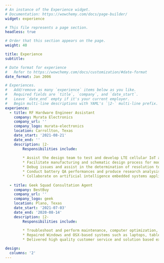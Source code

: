 ```yaml
---
# An instance of the Experience widget.
# Documentation: https://wowchemy.com/docs/page-builder/
widget: experience

# This file represents a page section.
headless: true

# Order that this section appears on the page.
weight: 40

title: Experience
subtitle:

# Date format for experience
#   Refer to https://wowchemy.com/docs/customization/#date-format
date_format: Jan 2006

# Experiences.
#   Add/remove as many `experience` items below as you like.
#   Required fields are `title`, `company`, and `date_start`.
#   Leave `date_end` empty if it's your current employer.
#   Begin multi-line descriptions with YAML's `|2-` multi-line prefix.
experience:
  - title: RF Hardware Engineer Assistant
    company: Murata Electronics
    company_url: ''
    company_logo: murata-electronics
    location: Carrollton, Texas
    date_start: '2021-08-21'
    date_end: ''
    description: |2-
        Responsibilities include:
        
        * Assist the design team to test and develop LTE cellular IoT and Bluetooth/BLE products.
        * Facilitate manufacturing and schematic design process for modules, packages, circuit boards, and PCBs.
        * Debug issues and assist in the determination of resolution to issues discovered during testing.
        * Conduct battery QA performances and produce research analysis reports and presentations for end-user products.
        * Collaborate on artificial intelligence embedded systems application with Murata module.
        
  - title: Geek Squad Consultation Agent
    company: BestBuy
    company_url: ''
    company_logo: geek
    location: Plano, Texas
    date_start: '2021-07-03'
    date_end: '2020-08-14'
    description: |2-
        Responsibilities include:
        
        * Troubleshoot and perform maintenance, computer optimization, hardware, and software installation.
        * Repaired Windows and OSX-based systems such as laptops, tablets, and desktop computers as well as Android and iOS-based devices.
        * Delivered high quality customer service and solution based experiences.

design:
  columns: '2'
---
```

